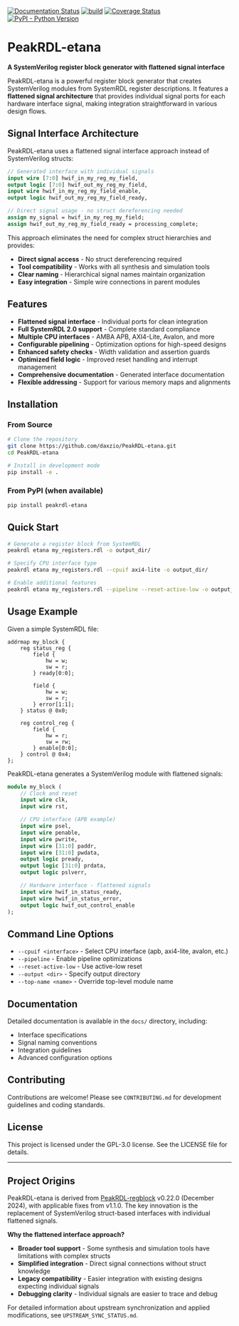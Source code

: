 [![Documentation Status](https://readthedocs.org/projects/peakrdl-etana/badge/?version=latest)](http://peakrdl-etana.readthedocs.io)
[![build](https://github.com/daxzio/PeakRDL-etana/workflows/build/badge.svg)](https://github.com/daxzio/PeakRDL-etana/actions?query=workflow%3Abuild+branch%3Amain)
[![Coverage Status](https://coveralls.io/repos/github/daxzio/PeakRDL-etana/badge.svg?branch=main)](https://coveralls.io/github/daxzio/PeakRDL-etana?branch=main)
[![PyPI - Python Version](https://img.shields.io/pypi/pyversions/peakrdl-etana.svg)](https://pypi.org/project/peakrdl-etana)

# PeakRDL-etana

**A SystemVerilog register block generator with flattened signal interface**

PeakRDL-etana is a powerful register block generator that creates SystemVerilog modules from SystemRDL register descriptions. It features a **flattened signal architecture** that provides individual signal ports for each hardware interface signal, making integration straightforward in various design flows.

## Signal Interface Architecture

PeakRDL-etana uses a flattened signal interface approach instead of SystemVerilog structs:

```systemverilog
// Generated interface with individual signals
input wire [7:0] hwif_in_my_reg_my_field,
output logic [7:0] hwif_out_my_reg_my_field,
input wire hwif_in_my_reg_my_field_enable,
output logic hwif_out_my_reg_my_field_ready,

// Direct signal usage - no struct dereferencing needed
assign my_signal = hwif_in_my_reg_my_field;
assign hwif_out_my_reg_my_field_ready = processing_complete;
```

This approach eliminates the need for complex struct hierarchies and provides:
- **Direct signal access** - No struct dereferencing required
- **Tool compatibility** - Works with all synthesis and simulation tools
- **Clear naming** - Hierarchical signal names maintain organization
- **Easy integration** - Simple wire connections in parent modules

## Features

- **Flattened signal interface** - Individual ports for clean integration
- **Full SystemRDL 2.0 support** - Complete standard compliance
- **Multiple CPU interfaces** - AMBA APB, AXI4-Lite, Avalon, and more
- **Configurable pipelining** - Optimization options for high-speed designs
- **Enhanced safety checks** - Width validation and assertion guards
- **Optimized field logic** - Improved reset handling and interrupt management
- **Comprehensive documentation** - Generated interface documentation
- **Flexible addressing** - Support for various memory maps and alignments

## Installation

### From Source

```bash
# Clone the repository
git clone https://github.com/daxzio/PeakRDL-etana.git
cd PeakRDL-etana

# Install in development mode
pip install -e .
```

### From PyPI (when available)

```bash
pip install peakrdl-etana
```

## Quick Start

```bash
# Generate a register block from SystemRDL
peakrdl etana my_registers.rdl -o output_dir/

# Specify CPU interface type
peakrdl etana my_registers.rdl --cpuif axi4-lite -o output_dir/

# Enable additional features
peakrdl etana my_registers.rdl --pipeline --reset-active-low -o output_dir/
```

## Usage Example

Given a simple SystemRDL file:

```systemrdl
addrmap my_block {
    reg status_reg {
        field {
            hw = w;
            sw = r;
        } ready[0:0];

        field {
            hw = w;
            sw = r;
        } error[1:1];
    } status @ 0x0;

    reg control_reg {
        field {
            hw = r;
            sw = rw;
        } enable[0:0];
    } control @ 0x4;
};
```

PeakRDL-etana generates a SystemVerilog module with flattened signals:

```systemverilog
module my_block (
    // Clock and reset
    input wire clk,
    input wire rst,

    // CPU interface (APB example)
    input wire psel,
    input wire penable,
    input wire pwrite,
    input wire [31:0] paddr,
    input wire [31:0] pwdata,
    output logic pready,
    output logic [31:0] prdata,
    output logic pslverr,

    // Hardware interface - flattened signals
    input wire hwif_in_status_ready,
    input wire hwif_in_status_error,
    output logic hwif_out_control_enable
);
```

## Command Line Options

- `--cpuif <interface>` - Select CPU interface (apb, axi4-lite, avalon, etc.)
- `--pipeline` - Enable pipeline optimizations
- `--reset-active-low` - Use active-low reset
- `--output <dir>` - Specify output directory
- `--top-name <name>` - Override top-level module name

## Documentation

Detailed documentation is available in the `docs/` directory, including:
- Interface specifications
- Signal naming conventions
- Integration guidelines
- Advanced configuration options

## Contributing

Contributions are welcome! Please see `CONTRIBUTING.md` for development guidelines and coding standards.

## License

This project is licensed under the GPL-3.0 license. See the LICENSE file for details.

---

## Project Origins

PeakRDL-etana is derived from [PeakRDL-regblock](https://github.com/SystemRDL/PeakRDL-regblock) v0.22.0 (December 2024), with applicable fixes from v1.1.0. The key innovation is the replacement of SystemVerilog struct-based interfaces with individual flattened signals.

**Why the flattened interface approach?**
- **Broader tool support** - Some synthesis and simulation tools have limitations with complex structs
- **Simplified integration** - Direct signal connections without struct knowledge
- **Legacy compatibility** - Easier integration with existing designs expecting individual signals
- **Debugging clarity** - Individual signals are easier to trace and debug

For detailed information about upstream synchronization and applied modifications, see `UPSTREAM_SYNC_STATUS.md`.

